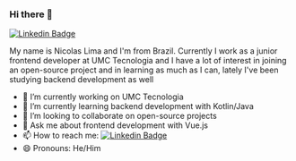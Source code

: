 ### Hi there 👋
[![Linkedin Badge](https://img.shields.io/badge/-LinkedIn-blue?style=flat-square&logo=Linkedin&logoColor=white&link=https://www.linkedin.com/in/samantacici/)](https://www.linkedin.com/in/nicolas-rodovalho-lima/)

My name is Nicolas Lima and I'm from Brazil. Currently I work as a junior frontend developer at UMC Tecnologia and I have a lot of interest in joining an open-source project and in learning as much as I can, lately I've been studying backend development as well

- 🔭 I’m currently working on UMC Tecnologia
- 🌱 I’m currently learning backend development with Kotlin/Java
- 👯 I’m looking to collaborate on open-source projects
- 💬 Ask me about frontend development with Vue.js
- 📫 How to reach me: [![Linkedin Badge](https://img.shields.io/badge/-LinkedIn-blue?style=flat-square&logo=Linkedin&logoColor=white&link=https://www.linkedin.com/in/samantacici/)](https://www.linkedin.com/in/nicolas-rodovalho-lima/)
- 😄 Pronouns: He/Him
